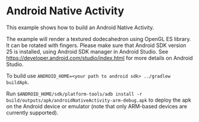 # Android Native Activity
 This example shows how to build an Android Native Activity.

The example will render a textured dodecahedron using OpenGL ES library. It can be rotated with fingers.
Please make sure that Android SDK version 25 is installed, using Android SDK manager in Android Studio.
See https://developer.android.com/studio/index.html for more details on Android Studio.

To build use `ANDROID_HOME=<your path to android sdk> ../gradlew buildApk`.

Run `$ANDROID_HOME/sdk/platform-tools/adb install -r build/outputs/apk/androidNativeActivity-arm-debug.apk`
to deploy the apk on the Android device or emulator (note that only ARM-based devices are currently supported).
